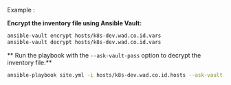 Example :

**Encrypt the inventory file using Ansible Vault:**
```sh
ansible-vault encrypt hosts/k8s-dev.wad.co.id.vars
ansible-vault decrypt hosts/k8s-dev.wad.co.id.vars
```

** Run the playbook with the `--ask-vault-pass` option to decrypt the inventory file:**
```sh
ansible-playbook site.yml -i hosts/k8s-dev.wad.co.id.hosts --ask-vault-pass -e "@hosts/k8s-dev.wad.co.id.vars" -e install_docker=true
```
